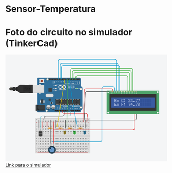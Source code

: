 # Sensor-Temperatura
# Foto do circuito no simulador (TinkerCad)
![alt text](https://github.com/joaoserpellone/Sensor-Temperatura/blob/main/imagem_2022-07-18_124352819.png)
[Link para o simulador](https://www.tinkercad.com/things/c7YQY3NpqWX)

